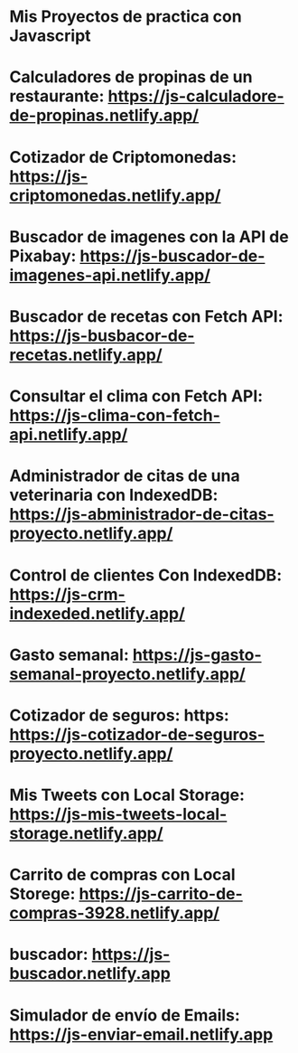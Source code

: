 # Mis Proyectos de practica con Javascript 

# Calculadores de propinas de un restaurante: https://js-calculadore-de-propinas.netlify.app/

# Cotizador de Criptomonedas: https://js-criptomonedas.netlify.app/

# Buscador de imagenes con la API de Pixabay: https://js-buscador-de-imagenes-api.netlify.app/

# Buscador de recetas con Fetch API: https://js-busbacor-de-recetas.netlify.app/

# Consultar el clima con Fetch API: https://js-clima-con-fetch-api.netlify.app/

# Administrador de citas de una veterinaria con IndexedDB: https://js-abministrador-de-citas-proyecto.netlify.app/

# Control de clientes Con IndexedDB: https://js-crm-indexeded.netlify.app/

# Gasto semanal: https://js-gasto-semanal-proyecto.netlify.app/

# Cotizador de seguros: https: https://js-cotizador-de-seguros-proyecto.netlify.app/

# Mis Tweets con Local Storage: https://js-mis-tweets-local-storage.netlify.app/
# Carrito de compras con Local Storege: https://js-carrito-de-compras-3928.netlify.app/

# buscador: https://js-buscador.netlify.app
# Simulador de envío de Emails: https://js-enviar-email.netlify.app
